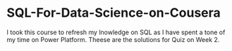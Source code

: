 # SQL-For-Data-Science-on-Cousera
I took this course to refresh my lnowledge on SQL as I have spent a tone of my time on Power Platform.
Theese are the solutions for Quiz on Week 2.
